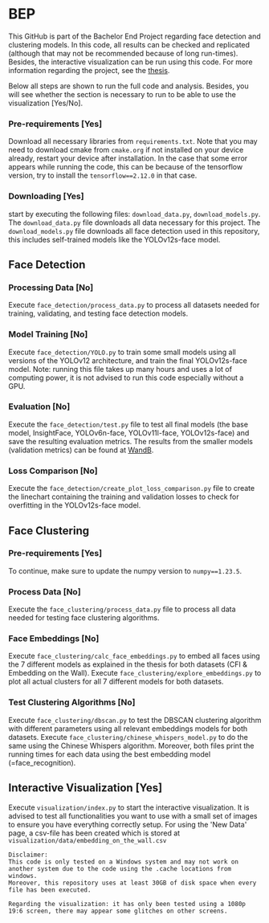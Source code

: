 # BEP
This GitHub is part of the Bachelor End Project regarding face detection and clustering models. In this code, all results can be checked and replicated (although that may not be recommended because of long run-times). Besides, the interactive visualization can be run using this code. For more information regarding the project, see the [thesis](https://github.com/stiverthijmen163/BEP/blob/main/Full_Thesis_BEP.pdf).

Below all steps are shown to run the full code and analysis. Besides, you will see whether the section is necessary to run to be able to use the visualization [Yes/No].

### Pre-requirements [Yes]
Download all necessary libraries from `requirements.txt`.
Note that you may need to download cmake from `cmake.org` if not installed on your device already, restart your device after installation.
In the case that some error appears while running the code, this can be because of the tensorflow version, try to install the `tensorflow==2.12.0` in that case.

### Downloading [Yes]
start by executing the following files: `download_data.py`, `download_models.py`.
The `download_data.py` file downloads all data necessary for this project.
The `download_models.py` file downloads all face detection used in this repository, this includes self-trained models like the YOLOv12s-face model.

## Face Detection
### Processing Data [No]
Execute `face_detection/process_data.py` to process all datasets needed for training, validating, and testing face detection models.

### Model Training [No]
Execute `face_detection/YOLO.py` to train some small models using all versions of the YOLOv12 architecture,
and train the final YOLOv12s-face model. Note: running this file takes up many hours and uses a lot of computing power, it is not advised to run this code especially without a GPU.

### Evaluation [No]
Execute the `face_detection/test.py` file to test all final models (the base model, InsightFace, YOLOv6n-face, YOLOv11l-face, YOLOv12s-face)
and save the resulting evaluation metrics. The results from the smaller models (validation metrics) can be found at [WandB](https://wandb.ai/t-m-a-broeren-eindhoven-university-of-technology/yolo_v12_small_subset?nw=nwusertmabroeren).

### Loss Comparison [No]
Execute the `face_detection/create_plot_loss_comparison.py` file to create the linechart containing the training and validation losses to check for overfitting in the YOLOv12s-face model.

## Face Clustering
### Pre-requirements [Yes]
To continue, make sure to update the numpy version to `numpy==1.23.5`.

### Process Data [No]
Execute the `face_clustering/process_data.py` file to process all data needed for testing face clustering algorithms.

### Face Embeddings [No]
Execute `face_clustering/calc_face_embeddings.py` to embed all faces using the 7 different models as explained in the thesis for both datasets (CFI & Embedding on the Wall).
Execute `face_clustering/explore_embeddings.py` to plot all actual clusters for all 7 different models for both datasets.

### Test Clustering Algorithms [No]
Execute `face_clustering/dbscan.py` to test the DBSCAN clustering algorithm with different parameters using all relevant embeddings models for both datasets.
Execute `face_clustering/chinese_whispers_model.py` to do the same using the Chinese Whispers algorithm. Moreover, both files print the running times for each data using the best embedding model (=face_recognition).

## Interactive Visualization [Yes]
Execute `visualization/index.py` to start the interactive visualization. It is advised to test all functionalities you want to use with a small set of images to ensure you have everything correctly setup.
For using the 'New Data' page, a csv-file has been created which is stored at `visualization/data/embedding_on_the_wall.csv`

```
Disclaimer:
This code is only tested on a Windows system and may not work on another system due to the code using the .cache locations from windows.
Moreover, this repository uses at least 30GB of disk space when every file has been executed.

Regarding the visualization: it has only been tested using a 1080p 19:6 screen, there may appear some glitches on other screens.
```